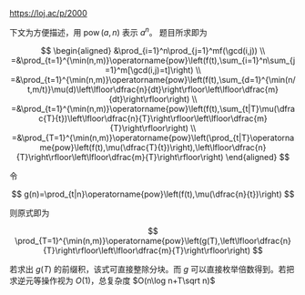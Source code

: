<https://loj.ac/p/2000>

下文为方便描述，用 $\operatorname{pow}(a,n)$ 表示 $a^n$。
题目所求即为 

$$
\begin{aligned}
    &\prod_{i=1}^n\prod_{j=1}^mf(\gcd(i,j))
    \\
    =&\prod_{t=1}^{\min(n,m)}\operatorname{pow}\left(f(t),\sum_{i=1}^n\sum_{j=1}^m[\gcd(i,j)=t]\right)
    \\
    =&\prod_{t=1}^{\min(n,m)}\operatorname{pow}\left(f(t),\sum_{d=1}^{\min(n/t,m/t)}\mu(d)\left\lfloor\dfrac{n}{dt}\right\rfloor\left\lfloor\dfrac{m}{dt}\right\rfloor\right)
    \\
    =&\prod_{t=1}^{\min(n,m)}\operatorname{pow}\left(f(t),\sum_{t|T}\mu(\dfrac{T}{t})\left\lfloor\dfrac{n}{T}\right\rfloor\left\lfloor\dfrac{m}{T}\right\rfloor\right)
    \\
    =&\prod_{T=1}^{\min(n,m)}\operatorname{pow}\left(\prod_{t|T}\operatorname{pow}\left(f(t),\mu(\dfrac{T}{t})\right),\left\lfloor\dfrac{n}{T}\right\rfloor\left\lfloor\dfrac{m}{T}\right\rfloor\right)
\end{aligned}
$$

令 

$$
g(n)=\prod_{t|n}\operatorname{pow}\left(f(t),\mu(\dfrac{n}{t})\right)
$$

则原式即为

$$
\prod_{T=1}^{\min(n,m)}\operatorname{pow}\left(g(T),\left\lfloor\dfrac{n}{T}\right\rfloor\left\lfloor\dfrac{m}{T}\right\rfloor\right)
$$

若求出 $g(T)$ 的前缀积，该式可直接整除分块。而 $g$ 可以直接枚举倍数得到。若把求逆元等操作视为 $O(1)$，总复杂度 $O(n\log n+T\sqrt n)$